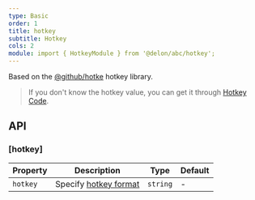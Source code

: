 ```yaml
---
type: Basic
order: 1
title: hotkey
subtitle: Hotkey
cols: 2
module: import { HotkeyModule } from '@delon/abc/hotkey';
---
```


Based on the [@github/hotke](https://github.com/github/hotkey) hotkey library.

> If you don't know the hotkey value, you can get it through [Hotkey Code](https://github.github.com/hotkey/hotkey_mapper.html).

## API

### [hotkey]

| Property | Description | Type | Default |
|----------|-------------|------|---------|
| `hotkey` | Specify [hotkey format](https://github.com/github/hotkey#hotkey-string-format) | `string` | - |
